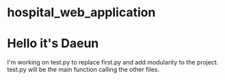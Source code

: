 # hospital_web_application

# Hello it's Daeun
I'm working on test.py to replace first.py and add modularity to the project.<br />
test.py will be the main function calling the other files.
